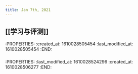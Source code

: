 ```yaml
---
title: Jan 7th, 2021
---
```


## [[学习与评测]]
:PROPERTIES:
:created_at: 1610028505454
:last_modified_at: 1610028505454
:END:
###
:PROPERTIES:
:last_modified_at: 1610028524296
:created_at: 1610028506277
:END:

